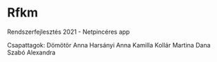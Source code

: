 # Rfkm
Rendszerfejlesztés 2021 - Netpincéres app

Csapattagok:
Dömötör Anna
Harsányi Anna Kamilla
Kollár Martina Dana
Szabó Alexandra
